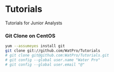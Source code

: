 # Tutorials

Tutorials for Junior Analysts 

###  Git Clone on CentOS 
 
```bash
yum --assumeyes install git 
git clone git://github.com/WatPro/Tutorials 
# git clone git@github.com:WatPro/Tutorials.git 
# git config --global user.name "Water Pro" 
# git config --global user.email "@" 
```
